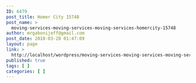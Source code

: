 ```yaml
---
ID: 6479
post_title: Homer City 15748
post_name: >
  moving-services-moving-services-moving-services-homercity-15748
author: mrgabonijeff@gmail.com
post_date: 2018-03-28 01:47:09
layout: page
link: >
  http://localhost/wordpress/moving-services-moving-services-moving-services-homercity-15748/
published: true
tags: [ ]
categories: [ ]
---
```

